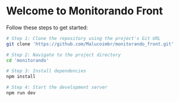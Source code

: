 # Welcome to Monitorando Front

Follow these steps to get started:

```sh
# Step 1: Clone the repository using the project's Git URL
git clone 'https://github.com/Malucoimbr/monitorando_front.git'

# Step 2: Navigate to the project directory
cd 'monitorando'

# Step 3: Install dependencies
npm install

# Step 4: Start the development server
npm run dev
```
